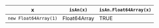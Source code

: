 x                       | `isAn(x)`      | `isAn.Float64Array(x)`  
------------------------|----------------|-------------------------
`new Float64Array(1)`   | Float64Array   | TRUE